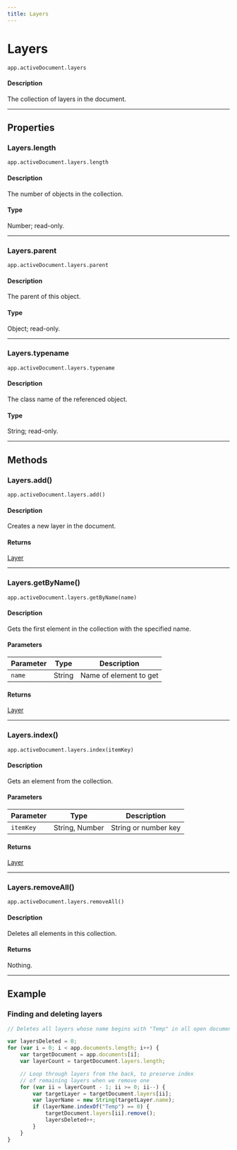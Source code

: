 ```yaml
---
title: Layers
---
```

# Layers

`app.activeDocument.layers`

#### Description

The collection of layers in the document.

---

## Properties

### Layers.length

`app.activeDocument.layers.length`

#### Description

The number of objects in the collection.

#### Type

Number; read-only.

---

### Layers.parent

`app.activeDocument.layers.parent`

#### Description

The parent of this object.

#### Type

Object; read-only.

---

### Layers.typename

`app.activeDocument.layers.typename`

#### Description

The class name of the referenced object.

#### Type

String; read-only.

---

## Methods

### Layers.add()

`app.activeDocument.layers.add()`

#### Description

Creates a new layer in the document.

#### Returns

[Layer](.././Layer)

---

### Layers.getByName()

`app.activeDocument.layers.getByName(name)`

#### Description

Gets the first element in the collection with the specified name.

#### Parameters

| Parameter |  Type  |      Description       |
| --------- | ------ | ---------------------- |
| `name`    | String | Name of element to get |

#### Returns

[Layer](.././Layer)

---

### Layers.index()

`app.activeDocument.layers.index(itemKey)`

#### Description

Gets an element from the collection.

#### Parameters

| Parameter |      Type      |     Description      |
| --------- | -------------- | -------------------- |
| `itemKey` | String, Number | String or number key |

#### Returns

[Layer](.././Layer)

---

### Layers.removeAll()

`app.activeDocument.layers.removeAll()`

#### Description

Deletes all elements in this collection.

#### Returns

Nothing.

---

## Example

### Finding and deleting layers

```javascript
// Deletes all layers whose name begins with "Temp" in all open documents

var layersDeleted = 0;
for (var i = 0; i < app.documents.length; i++) {
    var targetDocument = app.documents[i];
    var layerCount = targetDocument.layers.length;

    // Loop through layers from the back, to preserve index
    // of remaining layers when we remove one
    for (var ii = layerCount - 1; ii >= 0; ii--) {
        var targetLayer = targetDocument.layers[ii];
        var layerName = new String(targetLayer.name);
        if (layerName.indexOf("Temp") == 0) {
            targetDocument.layers[ii].remove();
            layersDeleted++;
        }
    }
}
```
